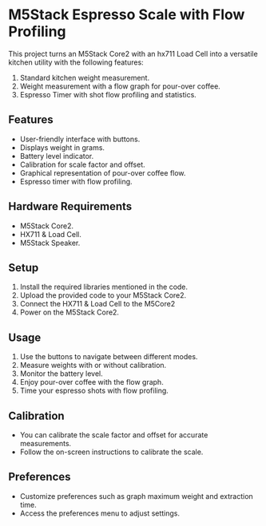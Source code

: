 # M5Stack Espresso Scale with Flow Profiling

This project turns an M5Stack Core2 with an hx711 Load Cell into a versatile kitchen utility with the following features:

1. Standard kitchen weight measurement.
2. Weight measurement with a flow graph for pour-over coffee.
3. Espresso Timer with shot flow profiling and statistics.

## Features

- User-friendly interface with buttons.
- Displays weight in grams.
- Battery level indicator.
- Calibration for scale factor and offset.
- Graphical representation of pour-over coffee flow.
- Espresso timer with flow profiling.

## Hardware Requirements

- M5Stack Core2.
- HX711 & Load Cell.
- M5Stack Speaker.

## Setup

1. Install the required libraries mentioned in the code.
2. Upload the provided code to your M5Stack Core2.
3. Connect the HX711 & Load Cell to the M5Core2
4. Power on the M5Stack Core2.

## Usage

1. Use the buttons to navigate between different modes.
2. Measure weights with or without calibration.
3. Monitor the battery level.
4. Enjoy pour-over coffee with the flow graph.
5. Time your espresso shots with flow profiling.

## Calibration

- You can calibrate the scale factor and offset for accurate measurements.
- Follow the on-screen instructions to calibrate the scale.

## Preferences

- Customize preferences such as graph maximum weight and extraction time.
- Access the preferences menu to adjust settings.



